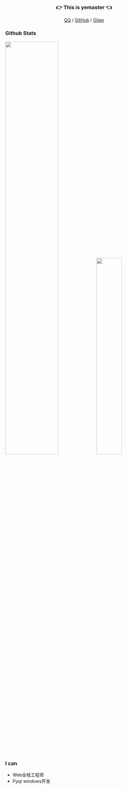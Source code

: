<h3 align="center">👉 This is yemaster 👈</h3>

<p align="center">
  <a href="http://wpa.qq.com/msgrd?v=3&uin=1440169768&site=qq&menu=yes">QQ</a> /
  <a href="https://github.com/renbaoshuo">GitHub</a> /
  <a href="https://gitee.com/renbaoshuo">Gitee</a>
</p>

### Github Stats

<a href="https://github.com/yemaster"><img src="https://github-readme-stats.vercel.app/api?username=yemaster&show_icons=true&layout=compact&count_private=true&hide_title=true&theme=default" style="width: 58%; max-width: 58%; min-width: 58%;"><img src="https://github-readme-stats.vercel.app/api/top-langs/?username=yemaster&layout=compact&count_private=true&theme=default" style="width: 40%; max-width: 40%; min-width: 40%;"></a>

### I can

- Web全栈工程师
- Pyqt windows开发
